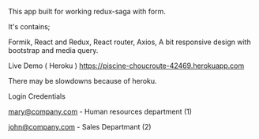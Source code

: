 This app built for working redux-saga with form.

It's contains;

Formik,
React and Redux,
React router,
Axios,
A bit responsive design with bootstrap and media query.

Live Demo  ( Heroku )
https://piscine-choucroute-42469.herokuapp.com

There may be slowdowns because of heroku.

Login Credentials 

mary@company.com -  Human resources department (1)

john@company.com -  Sales Departmant (2)
